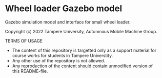 # Wheel loader Gazebo model
Gazebo simulation model and interface for small wheel loader.

Copyright (c) 2022 Tampere University, Autonmous Mobile Machine Group.

TERMS OF USAGE

* The content of this repository is targetted only as a support material for course works for students in Tampere Universtity.
* Any other use of the repository is not allowed.
* Any reproduction of the content should contain unmodified version of this README-file.

